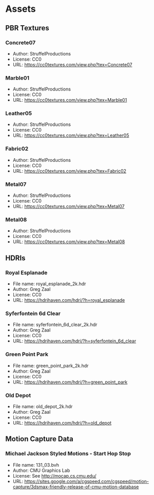 # Assets

## PBR Textures

### Concrete07

- Author: StruffelProductions
- License: CC0
- URL: <https://cc0textures.com/view.php?tex=Concrete07>

### Marble01

- Author: StruffelProductions
- License: CC0
- URL: <https://cc0textures.com/view.php?tex=Marble01>

### Leather05

- Author: StruffelProductions
- License: CC0
- URL: <https://cc0textures.com/view.php?tex=Leather05>

### Fabric02

- Author: StruffelProductions
- License: CC0
- URL: <https://cc0textures.com/view.php?tex=Fabric02>

### Metal07

- Author: StruffelProductions
- License: CC0
- URL: <https://cc0textures.com/view.php?tex=Metal07>

### Metal08

- Author: StruffelProductions
- License: CC0
- URL: <https://cc0textures.com/view.php?tex=Metal08>

## HDRIs

### Royal Esplanade

- File name: royal_esplanade_2k.hdr
- Author: Greg Zaal
- License: CC0
- URL: <https://hdrihaven.com/hdri/?h=royal_esplanade>

### Syferfontein 6d Clear

- File name: syferfontein_6d_clear_2k.hdr
- Author: Greg Zaal
- License: CC0
- URL: <https://hdrihaven.com/hdri/?h=syferfontein_6d_clear>

### Green Point Park

- File name: green_point_park_2k.hdr
- Author: Greg Zaal
- License: CC0
- URL: <https://hdrihaven.com/hdri/?h=green_point_park>

### Old Depot

- File name: old_depot_2k.hdr
- Author: Greg Zaal
- License: CC0
- URL: <https://hdrihaven.com/hdri/?h=old_depot>

## Motion Capture Data

### Michael Jackson Styled Motions - Start Hop Stop

- File name: 131_03.bvh
- Author: CMU Graphics Lab
- License: See <http://mocap.cs.cmu.edu/>
- URL: <https://sites.google.com/a/cgspeed.com/cgspeed/motion-capture/3dsmax-friendly-release-of-cmu-motion-database>
